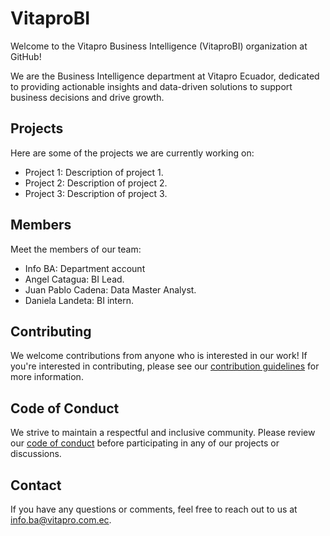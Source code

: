 # VitaproBI

Welcome to the Vitapro Business Intelligence (VitaproBI) organization at GitHub!

We are the Business Intelligence department at Vitapro Ecuador, dedicated to providing actionable insights and data-driven solutions to support business decisions and drive growth.

## Projects

Here are some of the projects we are currently working on:

- Project 1: Description of project 1.
- Project 2: Description of project 2.
- Project 3: Description of project 3.

## Members

Meet the members of our team:

- Info BA: Department account
- Angel Catagua: BI Lead.
- Juan Pablo Cadena: Data Master Analyst.
- Daniela Landeta: BI intern.

## Contributing

We welcome contributions from anyone who is interested in our work! If you're interested in contributing, please see our [contribution guidelines](CONTRIBUTING.md) for more information.

## Code of Conduct

We strive to maintain a respectful and inclusive community. Please review our [code of conduct](CODE_OF_CONDUCT.md) before participating in any of our projects or discussions.

## Contact

If you have any questions or comments, feel free to reach out to us at [info.ba@vitapro.com.ec](mailto:info.ba@vitapro.com.ec).

